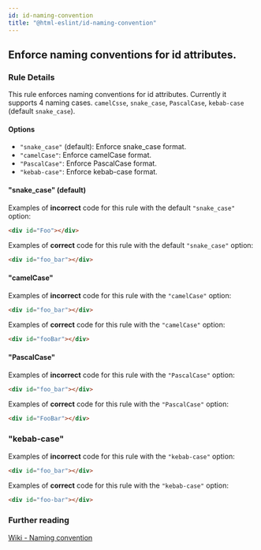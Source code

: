 ```yaml
---
id: id-naming-convention
title: "@html-eslint/id-naming-convention"
---
```


## Enforce naming conventions for id attributes.

### Rule Details

This rule enforces naming conventions for id attributes.
Currently it supports 4 naming cases. `camelCsse`, `snake_case`, `PascalCase`, `kebab-case` (default `snake_case`).

#### Options

- `"snake_case"` (default): Enforce snake_case format.
- `"camelCase"`: Enforce camelCase format.
- `"PascalCase"`: Enforce PascalCase format.
- `"kebab-case"`: Enforce kebab-case format.

#### "snake_case" (default)

Examples of **incorrect** code for this rule with the default `"snake_case"` option:

```html
<div id="Foo"></div>
```

Examples of **correct** code for this rule with the default `"snake_case"` option:

```html
<div id="foo_bar"></div>
```

#### "camelCase"

Examples of **incorrect** code for this rule with the `"camelCase"` option:

```html
<div id="foo_bar"></div>
```

Examples of **correct** code for this rule with the `"camelCase"` option:

```html
<div id="fooBar"></div>
```

#### "PascalCase"

Examples of **incorrect** code for this rule with the `"PascalCase"` option:

```html
<div id="foo_bar"></div>
```

Examples of **correct** code for this rule with the `"PascalCase"` option:

```html
<div id="FooBar"></div>
```

### "kebab-case"

Examples of **incorrect** code for this rule with the `"kebab-case"` option:

```html
<div id="foo_bar"></div>
```

Examples of **correct** code for this rule with the `"kebab-case"` option:

```html
<div id="foo-bar"></div>
```

### Further reading

[Wiki - Naming convention](<https://en.wikipedia.org/wiki/Naming_convention_(programming)>)
